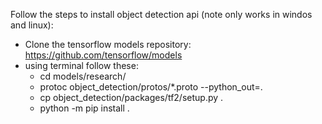 Follow the steps to install object detection api (note only works in windos and linux):

- Clone the tensorflow models repository: https://github.com/tensorflow/models
- using terminal follow these:
  - cd models/research/
  - protoc object_detection/protos/\*.proto --python_out=.
  - cp object_detection/packages/tf2/setup.py .
  - python -m pip install .
